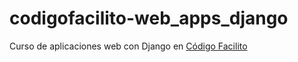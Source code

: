 # codigofacilito-web_apps_django
Curso de aplicaciones web con Django en [Código Facilito](https://codigofacilito.com/cursos/aplicaciones-web-django)
